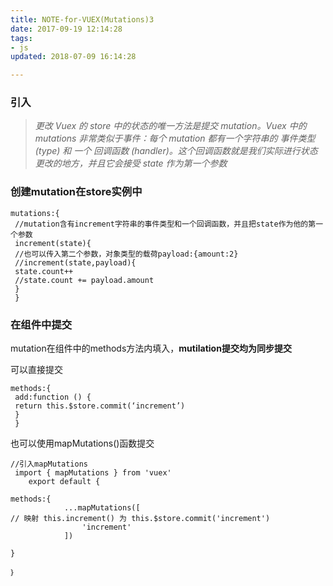 ```yaml
---
title: NOTE-for-VUEX(Mutations)3
date: 2017-09-19 12:14:28
tags:
- js
updated: 2018-07-09 16:14:28

---
```




### 引入

> *更改 Vuex 的 store 中的状态的唯一方法是提交 mutation。Vuex 中的 mutations 非常类似于事件：每个 mutation
> 都有一个字符串的 事件类型 (type) 和 一个 回调函数 (handler)。这个回调函数就是我们实际进行状态更改的地方，并且它会接受 state
作为第一个参数*
<!-- more -->
### 创建mutation在store实例中

    mutations:{
     //mutation含有increment字符串的事件类型和一个回调函数，并且把state作为他的第一个参数
     increment(state){
     //也可以传入第二个参数，对象类型的载荷payload:{amount:2}
     //increment(state,payload){
     state.count++
     //state.count += payload.amount 
     }
     }

### 在组件中提交

mutation在组件中的methods方法内填入，**mutilation提交均为同步提交**

可以直接提交


    methods:{
     add:function () {
     return this.$store.commit(‘increment’)
     }
     }

也可以使用mapMutations()函数提交


    //引入mapMutations
     import { mapMutations } from 'vuex'
        export default {

    methods:{
                ...mapMutations([
    // 映射 this.increment() 为 this.$store.commit('increment')
                    'increment'
                ])

    }

    ｝
